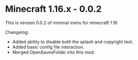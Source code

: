 # Minecraft 1.16.x - 0.0.2
This is version 0.0.2 of minimal menu for minecraft 1.16

Changelog:
* Added ability to disable both the splash and copyright text.
* Added basic config file interaction.
* Merged OpenSavesFolder into this mod. 